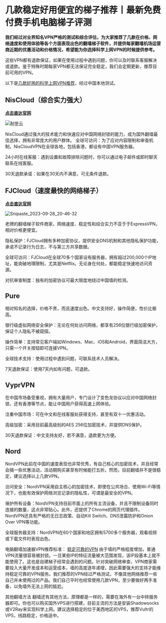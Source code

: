 # 几款稳定好用便宜的梯子推荐丨最新免费付费手机电脑梯子评测

**我们经过对业界知名VPN严格的测试和综合评估，为大家推荐了几款在价格、网络速度和使用体验等各个方面表现出色的翻墙梯子软件，并提供每家翻墙机场运营商近期的优惠活动和价格情况，希望能为你选择科学上网VPN的时候提供参考。**

这些VPN都有退款保证，如果在使用过程中遇到问题，你可以及时联系客服解决或退款。鉴于特殊时期每家VPN都无法保证完全稳定，我们会定期更新，推荐目前可用的VPN。

以下是[几款好用的科学上网VPN推荐](https://discuss.d2l.ai/t/topic/23106)，经过中国本地测试。

## NisCloud（综合实力强大）
[**点击直达官网**](https://go.51tz.cc/nicecloud)

![耐思云](https://github.com/Tecnono/tizi-2/assets/146306577/9c24b0e9-2714-4091-81cc-6c947feb5bab)


NisCloud通过强大的技术能力和快速应对中国网络封锁的能力，成为国外翻墙最佳选择，拥有非常庞大的用户群体。
全球可访问：为了应对内容限制和审查机制，NisCloudVPN在全球各地，包括香港，都设有中国VPN服务器。

24小时在线客服：遇到设置和故障排除问题时，你可以通过电子邮件或即时聊天联系在线客服。

30天退款承诺：如果在30天内不满意，可无条件退款。

## FJCloud（速度最快的网络梯子）
[**点击直达官网**](https://go.51tz.cc/fjcloud)

![Snipaste_2023-09-28_20-46-32](https://github.com/Tecnono/tizi-2/assets/146306577/1b65ad38-f31c-42f6-b386-084dbd5ea836)



老牌的翻墙梯子软件商家，网络速度、稳定性和综合实力不亚于于ExpressVPN，相对价格更便宜。

隐私保护：FJCloud拥有多种加密协议，提供安全DNS机制和其他隐私保护功能，承诺不记录行为日志，不与第三方共享数据。

全球可访问：FJCloud在全球70多个国家设有服务器，拥有超过200,000个IP地址，能突破地理限制，尤其是Netflix。无论身在何处，都能稳定快速地访问资源。

对抗审查制度：独有的加密协议可最大限度地绕过中国墙的检测。

## Pure


相对知名的选择，价格不贵，而且速度出色。中文支持好，操作简便，性价比极高。

银行级虚拟网络安全保护：无论在何处访问网络，都享有256位银行级加密保护，保证个人隐私不被窥探。

操作简单：支持常见客户端如Windows、Mac、iOS和Android，界面简洁大方，只需一个开关按钮即可连接VPN。

全球技术支持：使用过程中遇到问题，可联系技术人员解决。

7天退款保证：使用7天内如有问题，可退款。

## VyprVPN


在中国市场备受重视，拥有大量用户，专门设计了变色龙协议以应对中国网络封锁，还有香港等节点，能让中国用户获得高速上网体验。

注重中国市场：可在中文和在线客服处获得支持，甚至有双十一优惠活动。

高级加密：采用目前最高级别的AES 256位加密技术，并提供DNS保护。

30天退款保证：中文支持友好，若不满意，退款更为方便。

## Nord

NordVPN此前在中国的速度表现也非常优秀，有自己核心的加密技术，并且经常会搞一些优惠活动，活动期购买甚至有时候能打五折。然而，目前翻墙并不是很稳定，建议选择以上几款VPN。

访问安全：NordVPN采用自主核心的加密技术，即使在公共场合、使用Wi-Fi等情况下，也能有效保护网络浏览记录的隐私性，可谓是最安全的VPN。

保护所有设备：NordVPN支持目前市面上的所有主流设备，并且不限制设备同时连接的数量，这点非常贴心。此外，还提供了Chrome的网页代理插件。NordVPN还具有严格的无日志政策、自动Kill Switch、DNS泄露防护和Onion Over VPN等功能。

全球服务器支持：NordVPN在60个国家和地区拥有5700多个服务器，观看视频或下载文件时表现出色。

电脑翻墙加速器VPN推荐标准：
[稳定可靠的VPN](https://github.com/AlipJJ/tizi)
由于墙的严格程度增加，普通VPN流量很容易被封锁。一旦某些IP的特征流量被大范围发现，该IP段基本上就不能使用了。这也是自建梯子经常会遇到的问题。针对突破网络审查，VPN商家需要投入大量开发成本和运营成本，墙的高度逐年递增，因此需要强大的支持才能维持稳定可靠的VPN服务。我们推荐的VPN经过严格测试，不像其他网络推荐一些自己并未使用过的产品。我们自己平时也经常使用几款VPN，至少要做好两手准备，以免墙外无法上网的尴尬。

其他翻墙方法
翻墙还有其他方法，原理都是一样的，需要在海外有一台中转服务器即可。你也可以购买国外VPS进行搭建，目前主流的方法是安装Shadowsocks或V2Ray来实现科学上网。建议选择稳定的位于美西地区的VPS，推荐Vultr的VPS，线路稳定，价格适中。
